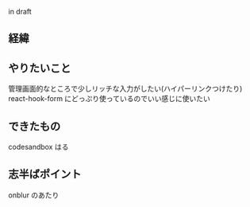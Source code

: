 <!-- title="TipTap を react-hook-form と使う" tag="React,tiptap,react-hook-form" private="true" -->

in draft

## 経緯

## やりたいこと

管理画面的なところで少しリッチな入力がしたい(ハイパーリンクつけたり)
react-hook-form にどっぷり使っているのでいい感じに使いたい

## できたもの

codesandbox はる

## 志半ばポイント

onblur のあたり
